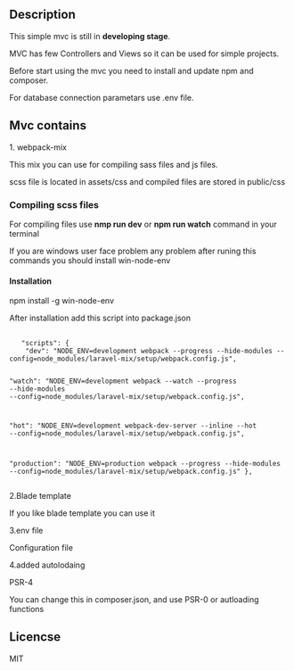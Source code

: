 <h2>Description</h2>

<p>This simple mvc is still in <b>developing stage</b>.</p>
<p>MVC has few Controllers and Views so it can be used for simple projects.
<p>Before start using the mvc you need to install and update npm and composer.</p>
<p>For database connection parametars use .env file.</p>

<h2>Mvc contains</h2>

<p>1. webpack-mix</p>
<p>This mix you can use for compiling sass files and js files.</p>
<p>scss file is located in assets/css and compiled files are stored in public/css</p>
<h3>Compiling scss files</h3>
<p>For compiling files use <b>nmp run dev</b> or <b>npm run watch</b> command in your terminal</p> 
<p>If you are windows user face problem any problem after runing this commands you should install win-node-env
<h4>Installation</h4>
<p> npm install -g win-node-env</p>
<p>After installation add this script into package.json</p>
<pre>
  <code>
   "scripts": {
    "dev": "NODE_ENV=development webpack --progress --hide-modules --config=node_modules/laravel-mix/setup/webpack.config.js",
    
"watch": "NODE_ENV=development webpack --watch --progress --hide-modules --config=node_modules/laravel-mix/setup/webpack.config.js",
    
"hot": "NODE_ENV=development webpack-dev-server --inline --hot --config=node_modules/laravel-mix/setup/webpack.config.js",
    
"production": "NODE_ENV=production webpack --progress --hide-modules --config=node_modules/laravel-mix/setup/webpack.config.js"
  },
  </code>
</pre>
<p>2.Blade template</p>
<p>If you like blade template you can use it</p>
<p>3.env file<p>
</p>Configuration file<p> 
<p>4.added autolodaing</p>
 <p>PSR-4</p>
<p>You can change this in composer.json, and use PSR-0 or autloading functions</p>
<h2>Licencse</h2>
MIT
